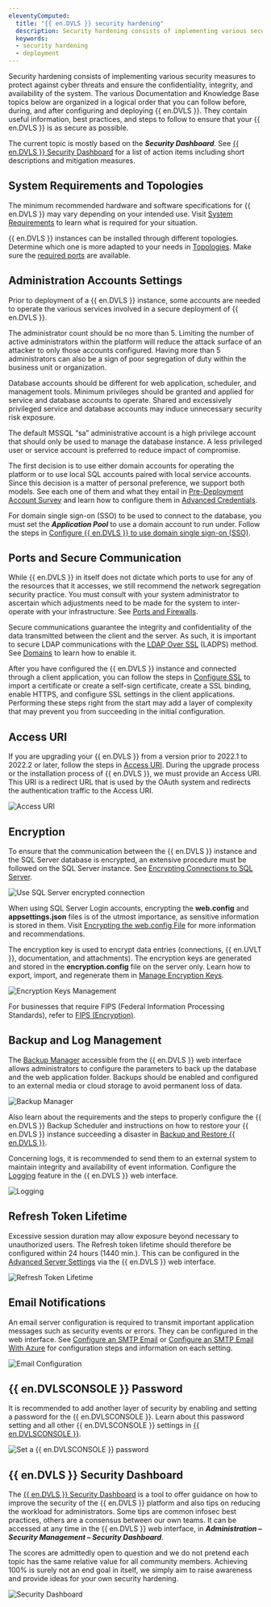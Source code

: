 ```yaml
---
eleventyComputed:
  title: "{{ en.DVLS }} security hardening"
  description: Security hardening consists of implementing various security measures to protect against cyber threats and ensure the confidentiality, integrity, and availability of the system.
  keywords:
  - security hardening
  - deployment
---
```

Security hardening consists of implementing various security measures to protect against cyber threats and ensure the confidentiality, integrity, and availability of the system. The various Documentation and Knowledge Base topics below are organized in a logical order that you can follow before, during, and after configuring and deploying {{ en.DVLS }}. They contain useful information, best practices, and steps to follow to ensure that your {{ en.DVLS }} is as secure as possible.

The current topic is mostly based on the ***Security Dashboard***. See [{{ en.DVLS }} Security Dashboard](/kb/devolutions-server/knowledge-base/server-security-dashboard/) for a list of action items including short descriptions and mitigation measures.

## System Requirements and Topologies
The minimum recommended hardware and software specifications for {{ en.DVLS }} may vary depending on your intended use. Visit [System Requirements](/server/overview/system-requirements/) to learn what is required for your situation.

{{ en.DVLS }} instances can be installed through different topologies. Determine which one is more adapted to your needs in [Topologies](/server/overview/topologies/). Make sure the [required ports](#ports-and-secure-communication) are available.

## Administration Accounts Settings
Prior to deployment of a {{ en.DVLS }} instance, some accounts are needed to operate the various services involved in a secure deployment of {{ en.DVLS }}.

The administrator count should be no more than 5. Limiting the number of active administrators within the platform will reduce the attack surface of an attacker to only those accounts configured. Having more than 5 administrators can also be a sign of poor segregation of duty within the business unit or organization.

Database accounts should be different for web application, scheduler, and management tools. Minimum privileges should be granted and applied for service and database accounts to operate. Shared and excessively privileged service and database accounts may induce unnecessary security risk exposure.

The default MSSQL “sa” administrative account is a high privilege account that should only be used to manage the database instance. A less privileged user or service account is preferred to reduce impact of compromise.

The first decision is to use either domain accounts for operating the platform or to use local SQL accounts paired with local service accounts. Since this decision is a matter of personal preference, we support both models. See each one of them and what they entail in [Pre-Deployment Account Survey](/kb/devolutions-server/knowledge-base/pre-deployment-account-survey/) and learn how to configure them in [Advanced Credentials](/server/management/devolutions-server-console/devolutions-server-settings/database/advanced-credentials/).

For domain single sign-on (SSO) to be used to connect to the database, you must set the ***Application Pool*** to use a domain account to run under. Follow the steps in [Configure {{ en.DVLS }} to use domain single sign-on (SSO)](/kb/devolutions-server/how-to-articles/configure-server-use-domain-sso/).

## Ports and Secure Communication
While {{ en.DVLS }} in itself does not dictate which ports to use for any of the resources that it accesses, we still recommend the network segregation security practice. You must consult with your system administrator to ascertain which adjustments need to be made for the system to inter-operate with your infrastructure. See [Ports and Firewalls](/kb/devolutions-server/knowledge-base/ports-firewalls/).

Secure communications guarantee the integrity and confidentiality of the data transmitted between the client and the server. As such, it is important to secure LDAP communications with the [LDAP Over SSL](/server/getting-started/security-checklist/ldap-over-ssl/) (LADPS) method. See [Domains](/server/web-interface/administration/configuration/server-settings/general/authentication/domain/) to learn how to enable it.

After you have configured the {{ en.DVLS }} instance and connected through a client application, you can follow the steps in [Configure SSL](/kb/devolutions-server/how-to-articles/configure-ssl/) to import a certificate or create a self-sign certificate, create a SSL binding, enable HTTPS, and configure SSL settings in the client applications. Performing these steps right from the start may add a layer of complexity that may prevent you from succeeding in the initial configuration.

## Access URI
If you are upgrading your {{ en.DVLS }} from a version prior to 2022.1 to 2022.2 or later, follow the steps in [Access URI](/kb/devolutions-server/knowledge-base/access-uri/). During the upgrade process or the installation process of {{ en.DVLS }}, we must provide an Access URI. This URI is a redirect URL that is used by the OAuth system and redirects the authentication traffic to the Access URI.

![Access URI](https://cdnweb.devolutions.net/docs/en/kb/KB2211.png)

## Encryption
To ensure that the communication between the {{ en.DVLS }} instance and the SQL Server database is encrypted, an extensive procedure must be followed on the SQL Server instance. See [Encrypting Connections to SQL Server](/server/getting-started/security-checklist/encrypting-connections-sql-server/).

![Use SQL Server encrypted connection](https://cdnweb.devolutions.net/docs/en/kb/KB2212.png)

When using SQL Server Login accounts, encrypting the **web.config** and **appsettings.json** files is of the utmost importance, as sensitive information is stored in them. Visit [Encrypting the web.config File](/kb/devolutions-server/how-to-articles/encrypting-web-config-file/) for more information and recommendations.

The encryption key is used to encrypt data entries (connections, {{ en.UVLT }}, documentation, and attachments). The encryption keys are generated and stored in the **encryption.config** file on the server only. Learn how to export, import, and regenerate them in [Manage Encryption Keys](/kb/devolutions-server/how-to-articles/manage-encryption-keys/).

![Encryption Keys Management](https://cdnweb.devolutions.net/docs/en/kb/KB2213.png)

For businesses that require FIPS (Federal Information Processing Standards), refer to [FIPS (Encryption)](/kb/remote-desktop-manager/troubleshooting-articles/forticlient/fips-encryption/).

## Backup and Log Management
The [Backup Manager](/server/web-interface/administration/backup/backup-manager/) accessible from the {{ en.DVLS }} web interface allows administrators to configure the parameters to back up the database and the web application folder. Backups should be enabled and configured to an external media or cloud storage to avoid permanent loss of data.

![Backup Manager](https://cdnweb.devolutions.net/docs/en/kb/KB2214.png)

Also learn about the requirements and the steps to properly configure the {{ en.DVLS }} Backup Scheduler and instructions on how to restore your {{ en.DVLS }} instance succeeding a disaster in [Backup and Restore {{ en.DVLS }}](/kb/devolutions-server/knowledge-base/backup-restore-server/).

Concerning logs, it is recommended to send them to an external system to maintain integrity and availability of event information. Configure the [Logging](/server/web-interface/administration/configuration/server-settings/general/logging/) feature in the {{ en.DVLS }} web interface.

![Logging](https://cdnweb.devolutions.net/docs/en/kb/KB2215.png)

## Refresh Token Lifetime
Excessive session duration may allow exposure beyond necessary to unauthorized users. The Refresh token lifetime should therefore be configured within 24 hours (1440 min.). This can be configured in the [Advanced Server Settings](/server/web-interface/administration/configuration/server-settings/general/advanced/) via the {{ en.DVLS }} web interface.

![Refresh Token Lifetime](https://cdnweb.devolutions.net/docs/en/kb/KB2216.png)

## Email Notifications
An email server configuration is required to transmit important application messages such as security events or errors. They can be configured in the web interface. See [Configure an SMTP Email](/kb/devolutions-server/how-to-articles/configure-smtp-server/configure-smtp-email/) or [Configure an SMTP Email With Azure](/kb/devolutions-server/how-to-articles/configure-smtp-server/configure-smtp-email-azure/) for configuration steps and information on each setting.

![Email Configuration](https://cdnweb.devolutions.net/docs/en/kb/KB2217.png)

## {{ en.DVLSCONSOLE }} Password
It is recommended to add another layer of security by enabling and setting a password for the {{ en.DVLSCONSOLE }}. Learn about this password setting and all other {{ en.DVLSCONSOLE }} settings in [{{ en.DVLSCONSOLE }}](/server/management/devolutions-server-console/).

![Set a {{ en.DVLSCONSOLE }} password](https://cdnweb.devolutions.net/docs/en/kb/KB2218.png)

## {{ en.DVLS }} Security Dashboard
The [{{ en.DVLS }} Security Dashboard](/kb/devolutions-server/knowledge-base/server-security-dashboard/) is a tool to offer guidance on how to improve the security of the {{ en.DVLS }} platform and also tips on reducing the workload for administrators. Some tips are common infosec best practices, others are a consensus between our own teams. It can be accessed at any time in the {{ en.DVLS }} web interface, in ***Administration – Security Management – Security Dashboard***.

The scores are admittedly open to question and we do not pretend each topic has the same relative value for all community members. Achieving 100% is surely not an end goal in itself, we simply aim to raise awareness and provide ideas for your own security hardening.

![Security Dashboard](https://cdnweb.devolutions.net/docs/en/kb/KB2210.png)
